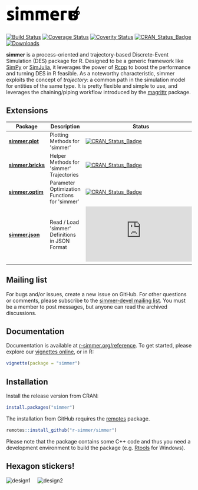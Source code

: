 # <img src="https://raw.githubusercontent.com/r-simmer/r-simmer.github.io/master/images/simmer-logo.png" alt="simmer" width="200" />

[![Build Status](https://travis-ci.org/r-simmer/simmer.svg?branch=master)](https://travis-ci.org/r-simmer/simmer)
[![Coverage Status](https://codecov.io/gh/r-simmer/simmer/branch/master/graph/badge.svg)](https://codecov.io/gh/r-simmer/simmer)
[![Coverity Status](https://scan.coverity.com/projects/13226/badge.svg?flat=1)](https://scan.coverity.com/projects/r-simmer-simmer)
[![CRAN\_Status\_Badge](https://www.r-pkg.org/badges/version/simmer)](https://cran.r-project.org/package=simmer)
[![Downloads](https://cranlogs.r-pkg.org/badges/simmer)](https://cran.r-project.org/package=simmer)

**simmer** is a process-oriented and trajectory-based Discrete-Event Simulation (DES) package for R. Designed to be a generic framework like [SimPy](https://simpy.readthedocs.org) or [SimJulia](http://simjuliajl.readthedocs.org), it leverages the power of [Rcpp](http://www.rcpp.org/) to boost the performance and turning DES in R feasible. As a noteworthy characteristic, simmer exploits the concept of _trajectory_: a common path in the simulation model for entities of the same type. It is pretty flexible and simple to use, and leverages the chaining/piping workflow introduced by the [magrittr](https://github.com/smbache/magrittr) package.

## Extensions

| Package          | Description                                     | Status
| ---------------- | ----------------------------------------------- | ------------------
| [**simmer.plot**](http://r-simmer.org/extensions/plot)  |  Plotting Methods for 'simmer' | [![CRAN\_Status\_Badge](http://www.r-pkg.org/badges/version/simmer.plot)](http://cran.r-project.org/package=simmer.plot)
| [**simmer.bricks**](https://github.com/r-simmer/simmer.bricks)  |  Helper Methods for 'simmer' Trajectories | [![CRAN\_Status\_Badge](http://www.r-pkg.org/badges/version/simmer.bricks)](http://cran.r-project.org/package=simmer.bricks)
| [**simmer.optim**](https://github.com/r-simmer/simmer.optim) | Parameter Optimization Functions for 'simmer' | [![CRAN\_Status\_Badge](http://www.r-pkg.org/badges/version/simmer.optim)](http://cran.r-project.org/package=simmer.optim)
| [**simmer.json**](https://github.com/r-simmer/simmer.json)  | Read / Load 'simmer' Definitions in JSON Format | [![CRAN\_Status\_Badge](http://www.r-pkg.org/badges/version/simmer.json)](http://cran.r-project.org/package=simmer.json)

## Mailing list

For bugs and/or issues, create a new issue on GitHub. For other questions or comments, please subscribe to the [simmer-devel mailing list](https://groups.google.com/forum/#!forum/simmer-devel). You must be a member to post messages, but anyone can read the archived discussions.

## Documentation

Documentation is available at [r-simmer.org/reference](http://r-simmer.org/reference). To get started, please explore our [vignettes online](http://r-simmer.org/articles/), or in R:

``` r
vignette(package = "simmer")
```

## Installation

Install the release version from CRAN:

``` r
install.packages("simmer")
```

The installation from GitHub requires the [remotes](https://cran.r-project.org/package=remotes) package.

``` r
remotes::install_github("r-simmer/simmer")
```

Please note that the package contains some C++ code and thus you need a development environment to build the package (e.g. [Rtools](http://cran.r-project.org/bin/windows/Rtools/) for Windows).

## Hexagon stickers!

<img src="http://r-simmer.org/images/simmer-hex-01.svg" alt="design1" width="150" />&nbsp;&nbsp;&nbsp;&nbsp;&nbsp;<img src="http://r-simmer.org/images/simmer-hex-02.svg" alt="design2" width="150" />
